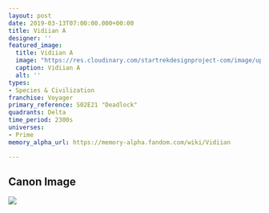 ```yaml
---
layout: post
date: 2019-03-13T07:00:00.000+00:00
title: Vidiian A
designer: ''
featured_image:
  title: Vidiian A
  image: "https://res.cloudinary.com/startrekdesignproject-com/image/upload/v1554865413/Vidiian.png"
  caption: Vidiian A
  alt: ''
types:
- Species & Civilization
franchise: Voyager
primary_reference: S02E21 "Deadlock"
quadrants: Delta
time_period: 2300s
universes:
- Prime
memory_alpha_url: https://memory-alpha.fandom.com/wiki/Vidiian

---
```

## Canon Image

![](https://res.cloudinary.com/startrekdesignproject-com/image/upload/v1552529685/VOY_2x21-Vidiian.jpg)